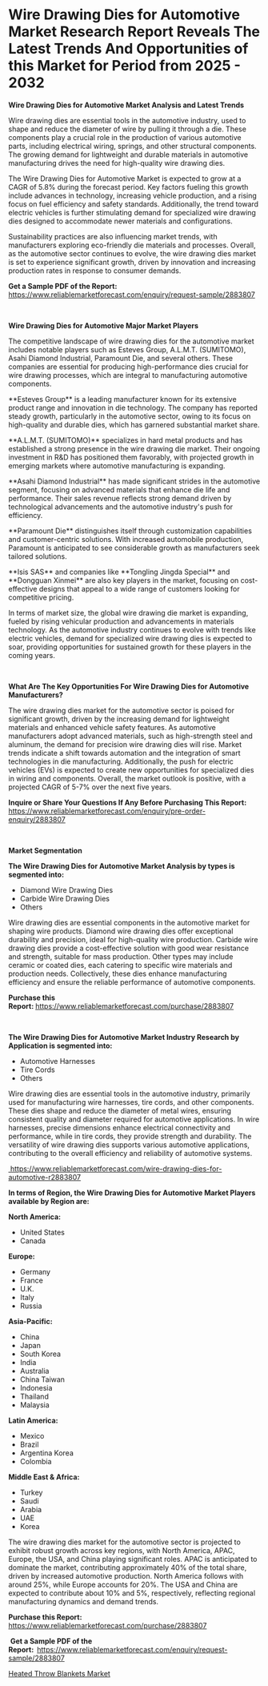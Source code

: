 <p><h1>Wire Drawing Dies for Automotive Market Research Report Reveals The Latest Trends And Opportunities of this Market for Period from 2025 - 2032</h1></p><p><strong>Wire Drawing Dies for Automotive Market Analysis and Latest Trends</strong></p>
<p><p>Wire drawing dies are essential tools in the automotive industry, used to shape and reduce the diameter of wire by pulling it through a die. These components play a crucial role in the production of various automotive parts, including electrical wiring, springs, and other structural components. The growing demand for lightweight and durable materials in automotive manufacturing drives the need for high-quality wire drawing dies.</p><p>The Wire Drawing Dies for Automotive Market is expected to grow at a CAGR of 5.8% during the forecast period. Key factors fueling this growth include advances in technology, increasing vehicle production, and a rising focus on fuel efficiency and safety standards. Additionally, the trend toward electric vehicles is further stimulating demand for specialized wire drawing dies designed to accommodate newer materials and configurations. </p><p>Sustainability practices are also influencing market trends, with manufacturers exploring eco-friendly die materials and processes. Overall, as the automotive sector continues to evolve, the wire drawing dies market is set to experience significant growth, driven by innovation and increasing production rates in response to consumer demands.</p></p>
<p><strong>Get a Sample PDF of the Report:&nbsp;</strong> <a href="https://www.reliablemarketforecast.com/enquiry/request-sample/2883807?utm_campaign=2721&utm_medium=2&utm_source=Github&utm_content=ia&utm_term=13032025&utm_id=wire-drawing-dies-for-automotive">https://www.reliablemarketforecast.com/enquiry/request-sample/2883807</a></p>
<p>&nbsp;</p>
<p><strong>Wire Drawing Dies for Automotive Major Market Players</strong></p>
<p><p>The competitive landscape of wire drawing dies for the automotive market includes notable players such as Esteves Group, A.L.M.T. (SUMITOMO), Asahi Diamond Industrial, Paramount Die, and several others. These companies are essential for producing high-performance dies crucial for wire drawing processes, which are integral to manufacturing automotive components.</p><p>**Esteves Group** is a leading manufacturer known for its extensive product range and innovation in die technology. The company has reported steady growth, particularly in the automotive sector, owing to its focus on high-quality and durable dies, which has garnered substantial market share.</p><p>**A.L.M.T. (SUMITOMO)** specializes in hard metal products and has established a strong presence in the wire drawing die market. Their ongoing investment in R&D has positioned them favorably, with projected growth in emerging markets where automotive manufacturing is expanding.</p><p>**Asahi Diamond Industrial** has made significant strides in the automotive segment, focusing on advanced materials that enhance die life and performance. Their sales revenue reflects strong demand driven by technological advancements and the automotive industry's push for efficiency.</p><p>**Paramount Die** distinguishes itself through customization capabilities and customer-centric solutions. With increased automobile production, Paramount is anticipated to see considerable growth as manufacturers seek tailored solutions.</p><p>**Isis SAS** and companies like **Tongling Jingda Special** and **Dongguan Xinmei** are also key players in the market, focusing on cost-effective designs that appeal to a wide range of customers looking for competitive pricing.</p><p>In terms of market size, the global wire drawing die market is expanding, fueled by rising vehicular production and advancements in materials technology. As the automotive industry continues to evolve with trends like electric vehicles, demand for specialized wire drawing dies is expected to soar, providing opportunities for sustained growth for these players in the coming years.</p></p>
<p>&nbsp;</p>
<p><strong>What Are The Key Opportunities For Wire Drawing Dies for Automotive Manufacturers?</strong></p>
<p><p>The wire drawing dies market for the automotive sector is poised for significant growth, driven by the increasing demand for lightweight materials and enhanced vehicle safety features. As automotive manufacturers adopt advanced materials, such as high-strength steel and aluminum, the demand for precision wire drawing dies will rise. Market trends indicate a shift towards automation and the integration of smart technologies in die manufacturing. Additionally, the push for electric vehicles (EVs) is expected to create new opportunities for specialized dies in wiring and components. Overall, the market outlook is positive, with a projected CAGR of 5-7% over the next five years.</p></p>
<p><strong>Inquire or Share Your Questions If Any Before Purchasing This Report:</strong> <a href="https://www.reliablemarketforecast.com/enquiry/pre-order-enquiry/2883807?utm_campaign=2721&utm_medium=2&utm_source=Github&utm_content=ia&utm_term=13032025&utm_id=wire-drawing-dies-for-automotive">https://www.reliablemarketforecast.com/enquiry/pre-order-enquiry/2883807</a></p>
<p>&nbsp;</p>
<p><strong>Market Segmentation</strong></p>
<p><strong>The Wire Drawing Dies for Automotive Market Analysis by types is segmented into:</strong></p>
<p><ul><li> Diamond Wire Drawing Dies</li><li>Carbide Wire Drawing Dies</li><li>Others</li></ul></p>
<p><p>Wire drawing dies are essential components in the automotive market for shaping wire products. Diamond wire drawing dies offer exceptional durability and precision, ideal for high-quality wire production. Carbide wire drawing dies provide a cost-effective solution with good wear resistance and strength, suitable for mass production. Other types may include ceramic or coated dies, each catering to specific wire materials and production needs. Collectively, these dies enhance manufacturing efficiency and ensure the reliable performance of automotive components.</p></p>
<p><strong>Purchase this Report:&nbsp;</strong><a href="https://www.reliablemarketforecast.com/purchase/2883807?utm_campaign=2721&utm_medium=2&utm_source=Github&utm_content=ia&utm_term=13032025&utm_id=wire-drawing-dies-for-automotive">https://www.reliablemarketforecast.com/purchase/2883807</a></p>
<p>&nbsp;</p>
<p><strong>The Wire Drawing Dies for Automotive Market Industry Research by Application is segmented into:</strong></p>
<p><ul><li>Automotive Harnesses</li><li>Tire Cords</li><li>Others</li></ul></p>
<p><p>Wire drawing dies are essential tools in the automotive industry, primarily used for manufacturing wire harnesses, tire cords, and other components. These dies shape and reduce the diameter of metal wires, ensuring consistent quality and diameter required for automotive applications. In wire harnesses, precise dimensions enhance electrical connectivity and performance, while in tire cords, they provide strength and durability. The versatility of wire drawing dies supports various automotive applications, contributing to the overall efficiency and reliability of automotive systems.</p></p>
<p><a href="https://www.reliablemarketforecast.com/wire-drawing-dies-for-automotive-r2883807?utm_campaign=2721&utm_medium=2&utm_source=Github&utm_content=ia&utm_term=13032025&utm_id=wire-drawing-dies-for-automotive">&nbsp;https://www.reliablemarketforecast.com/wire-drawing-dies-for-automotive-r2883807</a></p>
<p><strong>In terms of Region, the Wire Drawing Dies for Automotive Market Players available by Region are:</strong></p>
<p>
    <p> <strong> North America: </strong>
        <ul>
            <li>United States</li>
            <li>Canada</li>
        </ul>
        </p> 
    <p> <strong> Europe: </strong>
        <ul>
            <li>Germany</li>
            <li>France</li>
            <li>U.K.</li>
            <li>Italy</li>
            <li>Russia</li>
        </ul>
        </p> 
    <p> <strong> Asia-Pacific: </strong>
        <ul>
            <li>China</li>
            <li>Japan</li>
            <li>South Korea</li>
            <li>India</li>
            <li>Australia</li>
            <li>China Taiwan</li>
            <li>Indonesia</li>
            <li>Thailand</li>
            <li>Malaysia</li>
        </ul>
        </p> 
    <p> <strong> Latin America: </strong>
        <ul>
            <li>Mexico</li>
            <li>Brazil</li>
            <li>Argentina Korea</li>
            <li>Colombia</li>
        </ul>
        </p> 
    <p> <strong> Middle East & Africa: </strong>
        <ul>
            <li>Turkey</li>
            <li>Saudi</li>
            <li>Arabia</li>
            <li>UAE</li>
            <li>Korea</li>
        </ul>
    </p>
    </p>
<p><p>The wire drawing dies market for the automotive sector is projected to exhibit robust growth across key regions, with North America, APAC, Europe, the USA, and China playing significant roles. APAC is anticipated to dominate the market, contributing approximately 40% of the total share, driven by increased automotive production. North America follows with around 25%, while Europe accounts for 20%. The USA and China are expected to contribute about 10% and 5%, respectively, reflecting regional manufacturing dynamics and demand trends.</p></p>
<p><strong>Purchase this Report: </strong><a href="https://www.reliablemarketforecast.com/purchase/2883807?utm_campaign=2721&utm_medium=2&utm_source=Github&utm_content=ia&utm_term=13032025&utm_id=wire-drawing-dies-for-automotive">https://www.reliablemarketforecast.com/purchase/2883807</a></p>
<p>&nbsp;<strong>Get a Sample PDF of the Report:&nbsp;&nbsp;</strong><a href="https://www.reliablemarketforecast.com/enquiry/request-sample/2883807?utm_campaign=2721&utm_medium=2&utm_source=Github&utm_content=ia&utm_term=13032025&utm_id=wire-drawing-dies-for-automotive">https://www.reliablemarketforecast.com/enquiry/request-sample/2883807</a></p>
<p><strong></strong></p>
<p><p><a href="https://github.com/chaturberville8181/Market-Research-Report-List-1/blob/main/heated-throw-blankets-market.md?utm_campaign=2721&utm_medium=2&utm_source=Github&utm_content=ia&utm_term=13032025&utm_id=wire-drawing-dies-for-automotive">Heated Throw Blankets Market</a></p></p>